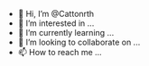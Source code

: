 - 👋 Hi, I’m @Cattonrth
- 👀 I’m interested in ...
- 🌱 I’m currently learning ...
- 💞️ I’m looking to collaborate on ...
- 📫 How to reach me ...

<!---
Cattonrth/Cattonrth is a ✨ special ✨ repository because its `README.md` (this file) appears on your GitHub profile.
You can click the Preview link to take a look at your changes.
--->
